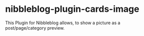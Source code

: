 # nibbleblog-plugin-cards-image
This Plugin for Nibbleblog allows, to show a picture as a post/page/category preview.
